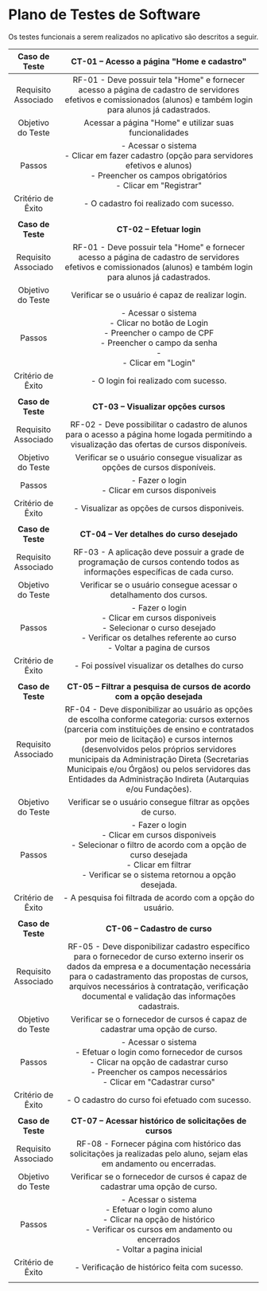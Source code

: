 # Plano de Testes de Software
Os testes funcionais a serem realizados no aplicativo são descritos a seguir.
 
| **Caso de Teste** 	| **CT-01 – Acesso a página "Home e cadastro"** 	|
|:---:	|:---:	|
|	Requisito Associado 	| RF-01 - Deve possuir tela "Home" e fornecer acesso a página de cadastro de servidores efetivos e comissionados (alunos) e também login para alunos já cadastrados. |
| Objetivo do Teste 	| Acessar a página "Home" e utilizar suas funcionalidades |
| Passos 	| - Acessar o sistema <br> - Clicar em fazer cadastro (opção para servidores efetivos e alunos) <br> - Preencher os campos obrigatórios <br> - Clicar em "Registrar" |
|Critério de Êxito | - O cadastro foi realizado com sucesso. |
|  	|  	|
| **Caso de Teste** 	| **CT-02 – Efetuar login**	|
|Requisito Associado | RF-01 - Deve possuir tela "Home" e fornecer acesso a página de cadastro de servidores efetivos e comissionados (alunos) e também login para alunos já cadastrados. |
| Objetivo do Teste 	| Verificar se o usuário é capaz de realizar login. |
| Passos 	| - Acessar o sistema <br> - Clicar no botão de Login <br> - Preencher o campo de CPF <br> - Preencher o campo da senha <br> - <br> - Clicar em "Login" |
|Critério de Êxito | - O login foi realizado com sucesso. |
|  	|  	|
| **Caso de Teste** 	| **CT-03 – Visualizar opções cursos**	|
|Requisito Associado | RF-02	- Deve possibilitar o cadastro de alunos para o acesso a página home logada permitindo a visualização das ofertas de cursos disponíveis. |
| Objetivo do Teste 	| Verificar se o usuário consegue visualizar as opções de cursos disponíveis. |
| Passos 	| - Fazer o login <br> - Clicar em cursos disponiveis |
|Critério de Êxito | - Visualizar as opções de cursos disponiveis. |
|  	|  	|
| **Caso de Teste** 	| **CT-04 – Ver detalhes do curso desejado**	|
|Requisito Associado | RF-03	- A aplicação deve possuir a grade de programação de cursos contendo todos as informações específicas de cada curso. |
| Objetivo do Teste 	| Verificar se o usuário consegue acessar o detalhamento dos cursos. |
| Passos 	| - Fazer o login <br> - Clicar em cursos disponiveis <br> - Selecionar o curso desejado <br> - Verificar os detalhes referente ao curso <br> - Voltar a pagina de cursos |
|Critério de Êxito | - Foi possível visualizar os detalhes do curso |
|  	|  	|
| **Caso de Teste** 	| **CT-05 – Filtrar a pesquisa de cursos de acordo com a opção desejada**	|
|Requisito Associado | RF-04	- Deve disponibilizar ao usuário as opções de escolha conforme categoria: cursos externos (parceria com instituições de ensino e contratados por meio de licitação) e cursos internos (desenvolvidos pelos próprios servidores municipais da Administração Direta (Secretarias Municipais e/ou Órgãos) ou pelos servidores das Entidades da Administração Indireta (Autarquias e/ou Fundações). |
| Objetivo do Teste 	| Verificar se o usuário consegue filtrar as opções de curso. |
| Passos 	| - Fazer o login <br> - Clicar em cursos disponiveis <br> - Selecionar o filtro de acordo com a opção de curso desejada <br> - Clicar em filtrar <br> - Verificar se o sistema retornou a opção desejada. |
|Critério de Êxito | - A pesquisa foi filtrada de acordo com a opção do usuário. |
|  	|  	|
| **Caso de Teste** 	| **CT-06 – Cadastro de curso**	|
|Requisito Associado | RF-05	- Deve disponibilizar cadastro específico para o fornecedor de curso externo inserir os dados da empresa e a documentação necessária para o cadastramento das propostas de cursos, arquivos necessários à contratação, verificação documental e validação das informações cadastrais. |
| Objetivo do Teste 	| Verificar se o fornecedor de cursos é capaz de cadastrar uma opção de curso. |
| Passos 	| - Acessar o sistema <br> - Efetuar o login como fornecedor de cursos <br> - Clicar na opção de cadastrar curso <br> - Preencher os campos necessários <br> - Clicar em "Cadastrar curso" |
|Critério de Êxito | - O cadastro do curso foi efetuado com sucesso. |
|  	|  	|
| **Caso de Teste** 	| **CT-07 – Acessar histórico de solicitações de cursos**	|
|Requisito Associado | RF-08	- Fornecer página com histórico das solicitações ja realizadas pelo aluno, sejam elas em andamento ou encerradas. |
| Objetivo do Teste 	| Verificar se o fornecedor de cursos é capaz de cadastrar uma opção de curso. |
| Passos 	| - Acessar o sistema <br> - Efetuar o login como aluno <br> - Clicar na opção de histórico <br> - Verificar os cursos em andamento ou encerrados <br> - Voltar a pagina inicial |
|Critério de Êxito | - Verificação de histórico feita com sucesso. |
|  	|  	|

